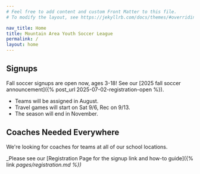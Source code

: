 ```yaml
---
# Feel free to add content and custom Front Matter to this file.
# To modify the layout, see https://jekyllrb.com/docs/themes/#overriding-theme-defaults

nav_title: Home
title: Mountain Area Youth Soccer League
permalink: /
layout: home
---
```


## Signups

Fall soccer signups are open now, ages 3-18!
See our [2025 fall soccer announcement]({% post_url 2025-07-02-registration-open %}).

- Teams will be assigned in August.
- Travel games will start on Sat 9/6, Rec on 9/13.
- The season will end in November.


## Coaches Needed Everywhere

We're looking for coaches for teams at all of our school locations.

_Please see our [Registration Page for the signup link and how-to guide]({% link _pages/registration.md %})_
